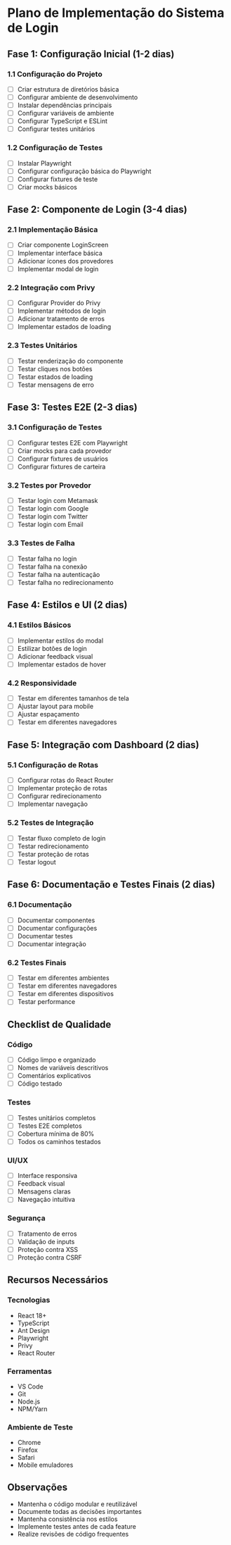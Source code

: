 # Plano de Implementação do Sistema de Login

## Fase 1: Configuração Inicial (1-2 dias)

### 1.1 Configuração do Projeto
- [ ] Criar estrutura de diretórios básica
- [ ] Configurar ambiente de desenvolvimento
- [ ] Instalar dependências principais
- [ ] Configurar variáveis de ambiente
- [ ] Configurar TypeScript e ESLint
- [ ] Configurar testes unitários

### 1.2 Configuração de Testes
- [ ] Instalar Playwright
- [ ] Configurar configuração básica do Playwright
- [ ] Configurar fixtures de teste
- [ ] Criar mocks básicos

## Fase 2: Componente de Login (3-4 dias)

### 2.1 Implementação Básica
- [ ] Criar componente LoginScreen
- [ ] Implementar interface básica
- [ ] Adicionar ícones dos provedores
- [ ] Implementar modal de login

### 2.2 Integração com Privy
- [ ] Configurar Provider do Privy
- [ ] Implementar métodos de login
- [ ] Adicionar tratamento de erros
- [ ] Implementar estados de loading

### 2.3 Testes Unitários
- [ ] Testar renderização do componente
- [ ] Testar cliques nos botões
- [ ] Testar estados de loading
- [ ] Testar mensagens de erro

## Fase 3: Testes E2E (2-3 dias)

### 3.1 Configuração de Testes
- [ ] Configurar testes E2E com Playwright
- [ ] Criar mocks para cada provedor
- [ ] Configurar fixtures de usuários
- [ ] Configurar fixtures de carteira

### 3.2 Testes por Provedor
- [ ] Testar login com Metamask
- [ ] Testar login com Google
- [ ] Testar login com Twitter
- [ ] Testar login com Email

### 3.3 Testes de Falha
- [ ] Testar falha no login
- [ ] Testar falha na conexão
- [ ] Testar falha na autenticação
- [ ] Testar falha no redirecionamento

## Fase 4: Estilos e UI (2 dias)

### 4.1 Estilos Básicos
- [ ] Implementar estilos do modal
- [ ] Estilizar botões de login
- [ ] Adicionar feedback visual
- [ ] Implementar estados de hover

### 4.2 Responsividade
- [ ] Testar em diferentes tamanhos de tela
- [ ] Ajustar layout para mobile
- [ ] Ajustar espaçamento
- [ ] Testar em diferentes navegadores

## Fase 5: Integração com Dashboard (2 dias)

### 5.1 Configuração de Rotas
- [ ] Configurar rotas do React Router
- [ ] Implementar proteção de rotas
- [ ] Configurar redirecionamento
- [ ] Implementar navegação

### 5.2 Testes de Integração
- [ ] Testar fluxo completo de login
- [ ] Testar redirecionamento
- [ ] Testar proteção de rotas
- [ ] Testar logout

## Fase 6: Documentação e Testes Finais (2 dias)

### 6.1 Documentação
- [ ] Documentar componentes
- [ ] Documentar configurações
- [ ] Documentar testes
- [ ] Documentar integração

### 6.2 Testes Finais
- [ ] Testar em diferentes ambientes
- [ ] Testar em diferentes navegadores
- [ ] Testar em diferentes dispositivos
- [ ] Testar performance

## Checklist de Qualidade

### Código
- [ ] Código limpo e organizado
- [ ] Nomes de variáveis descritivos
- [ ] Comentários explicativos
- [ ] Código testado

### Testes
- [ ] Testes unitários completos
- [ ] Testes E2E completos
- [ ] Cobertura mínima de 80%
- [ ] Todos os caminhos testados

### UI/UX
- [ ] Interface responsiva
- [ ] Feedback visual
- [ ] Mensagens claras
- [ ] Navegação intuitiva

### Segurança
- [ ] Tratamento de erros
- [ ] Validação de inputs
- [ ] Proteção contra XSS
- [ ] Proteção contra CSRF

## Recursos Necessários

### Tecnologias
- React 18+
- TypeScript
- Ant Design
- Playwright
- Privy
- React Router

### Ferramentas
- VS Code
- Git
- Node.js
- NPM/Yarn

### Ambiente de Teste
- Chrome
- Firefox
- Safari
- Mobile emuladores

## Observações
- Mantenha o código modular e reutilizável
- Documente todas as decisões importantes
- Mantenha consistência nos estilos
- Implemente testes antes de cada feature
- Realize revisões de código frequentes
